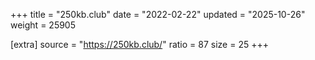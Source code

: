 +++
title = "250kb.club"
date = "2022-02-22"
updated = "2025-10-26"
weight = 25905

[extra]
source = "https://250kb.club/"
ratio = 87
size = 25
+++
